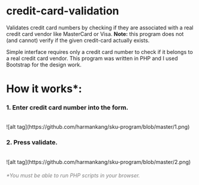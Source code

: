 # credit-card-validation

Validates credit card numbers by checking if they are associated with a real credit card vendor like MasterCard or Visa. <b>Note:</b> this program
does not (and cannot) verify if the given credit-card actually exists.

Simple interface requires only a credit card number to check if it belongs to a real credit card vendor. This program was written in PHP 
and I used Bootstrap for the design work.

<h1>How it works*: </h1>
<h3>1. Enter credit card number into the form.</h3><Br>
![alt tag](https://github.com/harmankang/sku-program/blob/master/1.png)
<h3>2. Press validate.</h3><Br>
![alt tag](https://github.com/harmankang/sku-program/blob/master/2.png)

<h6 style="color: gray;">*You must be able to run PHP scripts in your browser.</h6>
